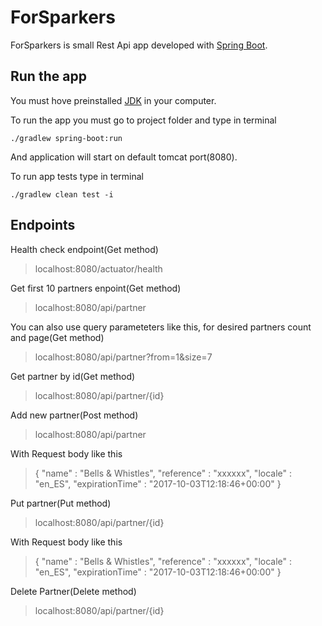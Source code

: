 # ForSparkers

ForSparkers is small Rest Api app developed with [Spring Boot](http://projects.spring.io/spring-boot/).

## Run the app

You must hove preinstalled [JDK](https://www.oracle.com/java/technologies/javase-downloads.html) in your computer.

To run the app you must go to project folder and type in terminal
```shell
./gradlew spring-boot:run
```
And application will start on default tomcat port(8080).

To run app tests type in terminal
```shell
./gradlew clean test -i
```

## Endpoints

Health check endpoint(Get method)
> localhost:8080/actuator/health

Get first 10 partners enpoint(Get method)
> localhost:8080/api/partner

You can also use query parameteters like this, for desired partners count and page(Get method)
> localhost:8080/api/partner?from=1&size=7

Get partner by id(Get method)
> localhost:8080/api/partner/{id}

Add new partner(Post method)
> localhost:8080/api/partner

With Request body like this
>{
>    "name"              : "Bells & Whistles",
>    "reference"         : "xxxxxx",
>    "locale"            : "en_ES",
>    "expirationTime"    : "2017-10-03T12:18:46+00:00"
>}

Put partner(Put method)
> localhost:8080/api/partner/{id}

With Request body like this
>{
>    "name"              : "Bells & Whistles",
>    "reference"         : "xxxxxx",
>    "locale"            : "en_ES",
>    "expirationTime"    : "2017-10-03T12:18:46+00:00"
>}

Delete Partner(Delete method)
> localhost:8080/api/partner/{id}
